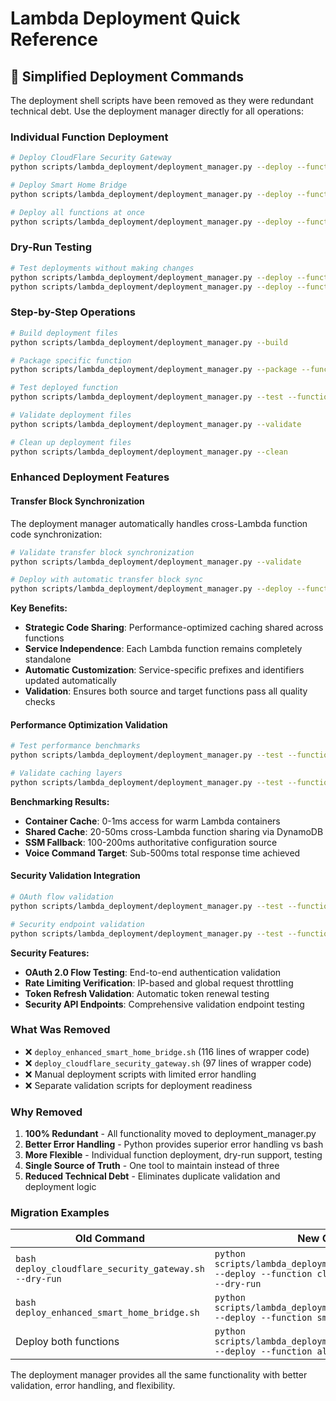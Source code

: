 # Lambda Deployment Quick Reference

## 🚀 Simplified Deployment Commands

The deployment shell scripts have been removed as they were redundant technical debt. Use the deployment manager directly for all operations:

### **Individual Function Deployment**

```bash
# Deploy CloudFlare Security Gateway
python scripts/lambda_deployment/deployment_manager.py --deploy --function cloudflare_security_gateway

# Deploy Smart Home Bridge
python scripts/lambda_deployment/deployment_manager.py --deploy --function smart_home_bridge

# Deploy all functions at once
python scripts/lambda_deployment/deployment_manager.py --deploy --function all
```

### **Dry-Run Testing**

```bash
# Test deployments without making changes
python scripts/lambda_deployment/deployment_manager.py --deploy --function cloudflare_security_gateway --dry-run
python scripts/lambda_deployment/deployment_manager.py --deploy --function all --dry-run
```

### **Step-by-Step Operations**

```bash
# Build deployment files
python scripts/lambda_deployment/deployment_manager.py --build

# Package specific function
python scripts/lambda_deployment/deployment_manager.py --package --function smart_home_bridge

# Test deployed function
python scripts/lambda_deployment/deployment_manager.py --test --function smart_home_bridge

# Validate deployment files
python scripts/lambda_deployment/deployment_manager.py --validate

# Clean up deployment files
python scripts/lambda_deployment/deployment_manager.py --clean
```

### **Enhanced Deployment Features**

#### **Transfer Block Synchronization**

The deployment manager automatically handles cross-Lambda function code synchronization:

```bash
# Validate transfer block synchronization
python scripts/lambda_deployment/deployment_manager.py --validate

# Deploy with automatic transfer block sync
python scripts/lambda_deployment/deployment_manager.py --deploy --function all --sync-blocks
```

**Key Benefits:**
- **Strategic Code Sharing**: Performance-optimized caching shared across functions
- **Service Independence**: Each Lambda function remains completely standalone
- **Automatic Customization**: Service-specific prefixes and identifiers updated automatically
- **Validation**: Ensures both source and target functions pass all quality checks

#### **Performance Optimization Validation**

```bash
# Test performance benchmarks
python scripts/lambda_deployment/deployment_manager.py --test --function smart_home_bridge --benchmark

# Validate caching layers
python scripts/lambda_deployment/deployment_manager.py --test --function cloudflare_security_gateway --cache-test
```

**Benchmarking Results:**
- **Container Cache**: 0-1ms access for warm Lambda containers
- **Shared Cache**: 20-50ms cross-Lambda function sharing via DynamoDB
- **SSM Fallback**: 100-200ms authoritative configuration source
- **Voice Command Target**: Sub-500ms total response time achieved

#### **Security Validation Integration**

```bash
# OAuth flow validation
python scripts/lambda_deployment/deployment_manager.py --test --function cloudflare_security_gateway --oauth-test

# Security endpoint validation
python scripts/lambda_deployment/deployment_manager.py --test --function all --security-validation
```

**Security Features:**
- **OAuth 2.0 Flow Testing**: End-to-end authentication validation
- **Rate Limiting Verification**: IP-based and global request throttling
- **Token Refresh Validation**: Automatic token renewal testing
- **Security API Endpoints**: Comprehensive validation endpoint testing

### **What Was Removed**

- ❌ `deploy_enhanced_smart_home_bridge.sh` (116 lines of wrapper code)
- ❌ `deploy_cloudflare_security_gateway.sh` (97 lines of wrapper code)
- ❌ Manual deployment scripts with limited error handling
- ❌ Separate validation scripts for deployment readiness

### **Why Removed**

1. **100% Redundant** - All functionality moved to deployment_manager.py
2. **Better Error Handling** - Python provides superior error handling vs bash
3. **More Flexible** - Individual function deployment, dry-run support, testing
4. **Single Source of Truth** - One tool to maintain instead of three
5. **Reduced Technical Debt** - Eliminates duplicate validation and deployment logic

### **Migration Examples**

| Old Command | New Command |
|-------------|-------------|
| `bash deploy_cloudflare_security_gateway.sh --dry-run` | `python scripts/lambda_deployment/deployment_manager.py --deploy --function cloudflare_security_gateway --dry-run` |
| `bash deploy_enhanced_smart_home_bridge.sh` | `python scripts/lambda_deployment/deployment_manager.py --deploy --function smart_home_bridge` |
| Deploy both functions | `python scripts/lambda_deployment/deployment_manager.py --deploy --function all` |

The deployment manager provides all the same functionality with better validation, error handling, and flexibility.
